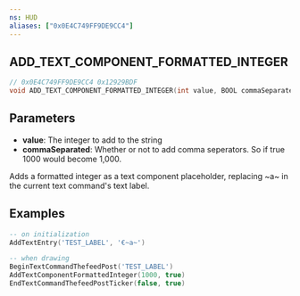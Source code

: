 ```yaml
---
ns: HUD
aliases: ["0x0E4C749FF9DE9CC4"]
---
```

## ADD_TEXT_COMPONENT_FORMATTED_INTEGER

```c
// 0x0E4C749FF9DE9CC4 0x12929BDF
void ADD_TEXT_COMPONENT_FORMATTED_INTEGER(int value, BOOL commaSeparated);
```


## Parameters
* **value**: The integer to add to the string
* **commaSeparated**: Whether or not to add comma seperators. So if true 1000 would become 1,000.

Adds a formatted integer as a text component placeholder, replacing ~a~ in the current text command's text label.

## Examples
```lua
-- on initialization
AddTextEntry('TEST_LABEL', '€~a~')

-- when drawing
BeginTextCommandThefeedPost('TEST_LABEL')
AddTextComponentFormattedInteger(1000, true)
EndTextCommandThefeedPostTicker(false, true)
```
